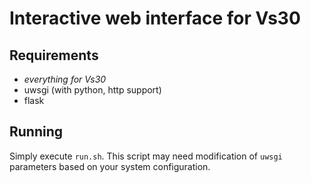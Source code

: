 # Interactive web interface for Vs30

## Requirements
* *everything for Vs30*
* uwsgi (with python, http support)
* flask

## Running
Simply execute `run.sh`.
This script may need modification of `uwsgi` parameters based on your system configuration.
